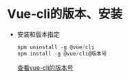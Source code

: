 # Vue-cli的版本、安装

- 安装和版本指定

  ```js
  npm uninstall -g @vue/cli
  npm install -g @vue/cli@版本号
  ```

  [查看vue-cli的版本号](https://github.com/vuejs/vue-cli/blob/dev/CHANGELOG.md#)